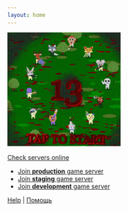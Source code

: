 ```yaml
---
layout: home
---
```


<p>
    <img src="13logo.gif">
</p>

[Check servers online](./servers.html)

- [Join <b>production</b> game server](./iioi.html)
- [Join <b>staging</b> game server](./grtc.html)
- [Join <b>development</b> game server](./next.html)

[Help](./help) | [Помощь](./help/ru)
